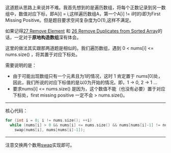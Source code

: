 这道题从思路上来说并不难。我首先想到的是遍历数组，将每个正数记录到另一数组中，数值对应下标，即A[i] = i,这样遍历数组A，第一个A[i] != i时的i即为First Missing Positive。但是题目要求空间复杂度为O(1),这样不满足。  
   
如果记得[27 Remove Element](https://leetcode.com/problems/remove-element/) 和 [26 Remove Duplicates from Sorted Array](https://leetcode.com/problems/remove-duplicates-from-sorted-array/)的话，一定对于**原地构造数组**深有体会。  
   
这里的做法其实跟那两道题是相似的。我们遍历数组，遇到 0 < nums[i] <= nums.size() ，将其置于对应下标处。  
   
需要说明的是：  
   
* 由于可能出现数组只有一个元素且为1的情况，这时 1 肯定置于 nums[0]处，因此，我们所说的对应下标值的是以0为开始的情况。即，1 -> 0, 2 -> 1 ...
* 要求nums[i] <= nums.size() 是因为，这个数值不能（也没有必要）置于对应下标处，first missing positive 一定不会 > nums.size()。
   
***
核心代码：  
```cpp
for (int i = 0; i != nums.size(); ++i)
  while (nums[i] > 0 && nums[i] <= nums.size() && nums[nums[i]-1] != nums[i])
    swap(nums[i], nums[nums[i]-1]);  
```  
   
*** 
注意交换两个数用[swap](http://www.cplusplus.com/reference/algorithm/swap/)实现即可。
